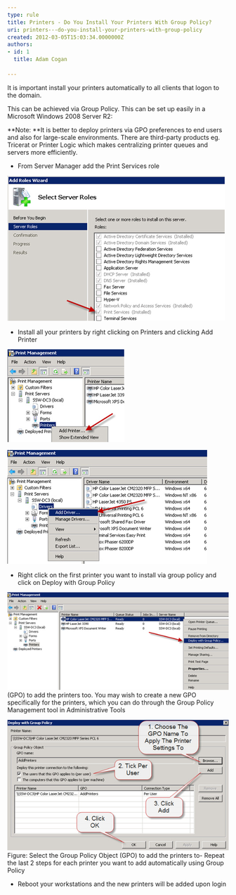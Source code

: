 ```yaml
---
type: rule
title: Printers - Do You Install Your Printers With Group Policy?
uri: printers---do-you-install-your-printers-with-group-policy
created: 2012-03-05T15:03:34.0000000Z
authors:
- id: 1
  title: Adam Cogan

---
```


It is important install your printers automatically to all clients that logon to the domain.
 
This can be achieved via Group Policy. This can be set up easily in​ a Microsoft Windows 2008 Server R2:

**Note: **It is better to deploy printers via GPO preferences to end users and also for large-scale environments. There are third-party products eg. Tricerat or Printer Logic which makes centralizing printer queues and servers more efficiently.

- From Server Manager add the Print Services role

![ Install the Print Services role- When the role has installed, open Print Management from Administrative Tools](install-print-roles.jpg)

- Install all your printers by right clicking on Printers and clicking Add Printer

![ Add all of your printers to the server- Right click on Drivers and choose Add Drivers. From here you will be able to install the x86 and x64 drivers for your printers so all workstations in your organization get the printer drives automatically](add-printers.jpg)


![ Add the additional drivers for both x86 and x64- Click on Printers in the menu to get a list of your installed printers](add-drivers.jpg)

- Right click on the first printer you want to install via group policy and click on Deploy with Group Policy

![ Deploying your printer with Group Policy- Next, you need to choose a Group Policy Object ](deploy-printer.jpg)
(GPO) to add the printers too. You may wish to create a new GPO specifically for the printers, which you can do through the Group Policy Management tool in Administrative Tools

![Select the Group Policy Object (GPO) to add the printers to](select-gpo.jpg)Figure: Select the Group Policy Object (GPO) to add the printers to- Repeat the last 2 steps for each printer you want to add automatically using Group Policy
- Reboot your workstations and the new printers will be added upon login
